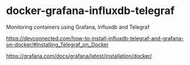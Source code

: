 # docker-grafana-influxdb-telegraf
Monitoring containers using Grafana, Influxdb and Telegraf

https://devconnected.com/how-to-install-influxdb-telegraf-and-grafana-on-docker/#Installing_Telegraf_on_Docker


https://grafana.com/docs/grafana/latest/installation/docker/

